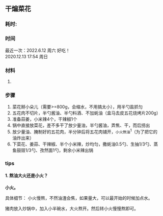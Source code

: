 ## 干煸菜花

### 耗时: 

### 时间
最近一次：2022.6.12 周六 好吃！  
2020.12.13 17:54 周日

### 材料
1. 

### 步骤
1. 菜花掰小朵儿（需要>=800g，会缩水，不用搞太小），用半勺盐抓匀
2. 五花肉不切片，半勺酱油、半勺料酒、不加蚝油（盒马去皮五花烧烤片200g）
3. 准备蒜姜，小米辣4个，干辣椒1个
4. 锅中直接放菜花，差不多干了放少量油，半勺酱油，弄焦、干，而后捞出
5. 放少量油、腌制好的五花肉，半分钟后将五花肉铺开，`小火熬油`<sup>1</sup>（为了把它的油炸出来）
6. 下菜花、姜蒜、干辣椒、半个小米辣，炒均匀，撒蚝油0.5勺、生抽1/3勺、蒸鱼鼓豉1/3勺、孜然面1勺，剩余小米辣出锅

### tips
#### 1. 熬油大火还是小火？
**小火。**

具体细节：
小火慢熬，不然油渣会焦，如果量大，可以最开始的时候加点水。

猪肉放入炒锅中，加入小半碗水，大火熬开。然后转小火慢慢熬即可。
